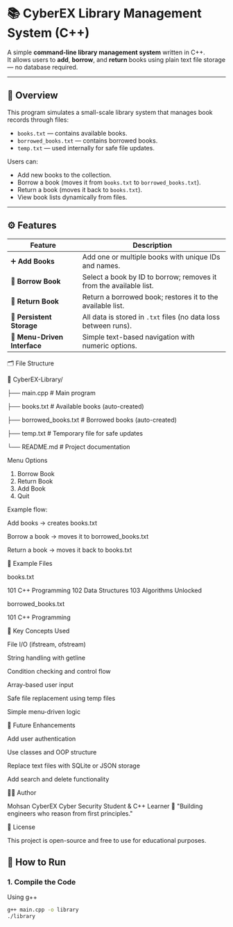 # 📚 CyberEX Library Management System (C++)

A simple **command-line library management system** written in C++.  
It allows users to **add**, **borrow**, and **return** books using plain text file storage — no database required.

---

## 🧠 Overview

This program simulates a small-scale library system that manages book records through files:

- `books.txt` — contains available books.  
- `borrowed_books.txt` — contains borrowed books.  
- `temp.txt` — used internally for safe file updates.

Users can:
- Add new books to the collection.
- Borrow a book (moves it from `books.txt` to `borrowed_books.txt`).
- Return a book (moves it back to `books.txt`).
- View book lists dynamically from files.

---

## ⚙️ Features

| Feature | Description |
|----------|--------------|
| ➕ **Add Books** | Add one or multiple books with unique IDs and names. |
| 📖 **Borrow Book** | Select a book by ID to borrow; removes it from the available list. |
| 🔁 **Return Book** | Return a borrowed book; restores it to the available list. |
| 💾 **Persistent Storage** | All data is stored in `.txt` files (no data loss between runs). |
| 🧩 **Menu-Driven Interface** | Simple text-based navigation with numeric options. |

🗂️ File Structure

📁 CyberEX-Library/

├── main.cpp # Main program

├── books.txt # Available books (auto-created)

├── borrowed_books.txt # Borrowed books (auto-created)

├── temp.txt # Temporary file for safe updates

└── README.md # Project documentation


Menu Options
1. Borrow Book
2. Return Book
3. Add Book
4. Quit

Example flow:

Add books → creates books.txt

Borrow a book → moves it to borrowed_books.txt

Return a book → moves it back to books.txt

🧩 Example Files

books.txt

101 C++ Programming
102 Data Structures
103 Algorithms Unlocked


borrowed_books.txt

101 C++ Programming

🧠 Key Concepts Used

File I/O (ifstream, ofstream)

String handling with getline

Condition checking and control flow

Array-based user input

Safe file replacement using temp files

Simple menu-driven logic

🧱 Future Enhancements

Add user authentication

Use classes and OOP structure

Replace text files with SQLite or JSON storage

Add search and delete functionality

🧑‍💻 Author

Mohsan CyberEX
Cyber Security Student & C++ Learner
📘 "Building engineers who reason from first principles."

🪪 License

This project is open-source and free to use for educational purposes.


## 🚀 How to Run

### 1. Compile the Code
Using g++
```bash
g++ main.cpp -o library
./library
